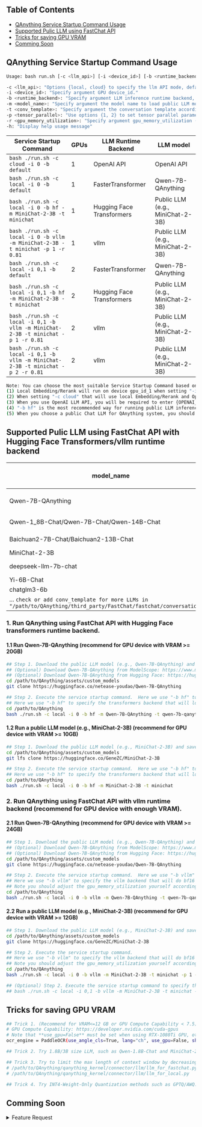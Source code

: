 

## Table of Contents

- [QAnything Service Startup Command Usage](#QAnything-Service-Startup-Command-Usage)
- [Supported Pulic LLM using FastChat API](#Supported-Pulic-LLM-using-FastChat-API-with-Huggingface-Transformers/vllm-runtime-backend)
- [Tricks for saving GPU VRAM](#Tricks-for-saving-GPU-VRAM)
- [Comming Soon](#Comming-Soon)


## QAnything Service Startup Command Usage

```bash
Usage: bash run.sh [-c <llm_api>] [-i <device_id>] [-b <runtime_backend>] [-m <model_name>] [-t <conv_template>] [-p <tensor_parallel>] [-r <gpu_memory_utilization>]

-c <llm_api>: "Options {local, cloud} to specify the llm API mode, default is 'local'. If set to '-c cloud', please mannually set the environments {OPENAI_API_KEY, OPENAI_API_BASE, OPENAI_API_MODEL_NAME, OPENAI_API_CONTEXT_LENGTH} into .env fisrt."
-i <device_id>: "Specify argument GPU device_id."
-b <runtime_backend>: "Specify argument LLM inference runtime backend, options={default, hf, vllm}"
-m <model_name>: "Specify argument the model name to load public LLM model using FastChat serve API, options={Qwen-7B-Chat, deepseek-llm-7b-chat, ...}"
-t <conv_template>: "Specify argument the conversation template according to the public LLM model when using FastChat serve API, options={qwen-7b-chat, deepseek-chat, ...}"
-p <tensor_parallel>: "Use options {1, 2} to set tensor parallel parameters for vllm backend when using FastChat serve API, default tensor_parallel=1"
-r <gpu_memory_utilization>: "Specify argument gpu_memory_utilization (0,1] for vllm backend when using FastChat serve API, default gpu_memory_utilization=0.81"
-h: "Display help usage message"
```

| Service Startup Command                                                                 | GPUs | LLM Runtime Backend      | LLM model                        |
| --------------------------------------------------------------------------------------- | -----|--------------------------| -------------------------------- |
| ```bash ./run.sh -c cloud -i 0 -b default```                                            | 1    | OpenAI API               | OpenAI API                       |
| ```bash ./run.sh -c local -i 0 -b default```                                            | 1    | FasterTransformer        | Qwen-7B-QAnything                |
| ```bash ./run.sh -c local -i 0 -b hf -m MiniChat-2-3B -t minichat```                    | 1    | Hugging Face Transformers| Public LLM (e.g., MiniChat-2-3B) |
| ```bash ./run.sh -c local -i 0 -b vllm -m MiniChat-2-3B -t minichat -p 1 -r 0.81```     | 1    | vllm                     | Public LLM (e.g., MiniChat-2-3B) |
| ```bash ./run.sh -c local -i 0,1 -b default```                                          | 2    | FasterTransformer        | Qwen-7B-QAnything                |
| ```bash ./run.sh -c local -i 0,1 -b hf -m MiniChat-2-3B -t minichat```                  | 2    | Hugging Face Transformers| Public LLM (e.g., MiniChat-2-3B) |
| ```bash ./run.sh -c local -i 0,1 -b vllm -m MiniChat-2-3B -t minichat -p 1 -r 0.81```   | 2    | vllm                     | Public LLM (e.g., MiniChat-2-3B) |
| ```bash ./run.sh -c local -i 0,1 -b vllm -m MiniChat-2-3B -t minichat -p 2 -r 0.81```   | 2    | vllm                     | Public LLM (e.g., MiniChat-2-3B) |

```bash
Note: You can choose the most suitable Service Startup Command based on your own device conditions.
(1) Local Embedding/Rerank will run on device gpu_id_1 when setting "-i 0,1", otherwise using gpu_id_0 as default.
(2) When setting "-c cloud" that will use local Embedding/Rerank and OpenAI LLM API, which only requires about 4GB VRAM (recommend for GPU device VRAM <= 8GB).
(3) When you use OpenAI LLM API, you will be required to enter {OPENAI_API_KEY, OPENAI_API_BASE, OPENAI_API_MODEL_NAME, OPENAI_API_CONTEXT_LENGTH} immediately.
(4) "-b hf" is the most recommended way for running public LLM inference for its compatibility but with poor performance.
(5) When you choose a public Chat LLM for QAnything system, you should take care of a more suitable **PROMPT_TEMPLATE** (/path/to/QAnything/qanything_kernel/configs/model_config.py) setting considering different LLM models.
```

## Supported Pulic LLM using FastChat API with Hugging Face Transformers/vllm runtime backend

| model_name                                | conv_template       | Supported Pulic LLM List                                                        |
|-------------------------------------------|---------------------|---------------------------------------------------------------------------------|
| Qwen-7B-QAnything                         | qwen-7b-qanything   | [Qwen-7B-QAnything](https://huggingface.co/netease-youdao/Qwen-7B-QAnything)    |        
| Qwen-1_8B-Chat/Qwen-7B-Chat/Qwen-14B-Chat | qwen-7b-chat        | [Qwen](https://huggingface.co/Qwen)                                             |        
| Baichuan2-7B-Chat/Baichuan2-13B-Chat      | baichuan2-chat      | [Baichuan2](https://huggingface.co/baichuan-inc)                                | 
| MiniChat-2-3B                             | minichat            | [MiniChat](https://huggingface.co/GeneZC/MiniChat-2-3B)                         |
| deepseek-llm-7b-chat                      | deepseek-chat       | [Deepseek](https://huggingface.co/deepseek-ai/deepseek-llm-7b-chat)             | 
| Yi-6B-Chat                                | Yi-34b-chat         | [Yi](https://huggingface.co/01-ai/Yi-6B-Chat)                                   | 
| chatglm3-6b                               | chatglm3            | [ChatGLM3](https://huggingface.co/THUDM/chatglm3-6b)                            | 
| ...                          ```check or add conv_template for more LLMs in "/path/to/QAnything/third_party/FastChat/fastchat/conversation.py"``` |


### 1. Run QAnything using FastChat API with **Hugging Face transformers** runtime backend.
#### 1.1 Run Qwen-7B-QAnything (recommend for GPU device with VRAM >= 20GB)
```bash
## Step 1. Download the public LLM model (e.g., Qwen-7B-QAnything) and save to "/path/to/QAnything/assets/custom_models"
## (Optional) Download Qwen-7B-QAnything from ModelScope: https://www.modelscope.cn/models/netease-youdao/Qwen-7B-QAnything
## (Optional) Download Qwen-7B-QAnything from Hugging Face: https://huggingface.co/netease-youdao/Qwen-7B-QAnything
cd /path/to/QAnything/assets/custom_models
git clone https://huggingface.co/netease-youdao/Qwen-7B-QAnything

## Step 2. Execute the service startup command.  Here we use "-b hf" to specify the Hugging Face transformers backend.
## Here we use "-b hf" to specify the transformers backend that will load model in 8 bits but do bf16 inference as default for saving VRAM.
cd /path/to/QAnything
bash ./run.sh -c local -i 0 -b hf -m Qwen-7B-QAnything -t qwen-7b-qanything

```

#### 1.2 Run a public LLM model (e.g., MiniChat-2-3B)  (recommend for GPU device with VRAM >= 10GB)
```bash
## Step 1. Download the public LLM model (e.g., MiniChat-2-3B) and save to "/path/to/QAnything/assets/custom_models"
cd /path/to/QAnything/assets/custom_models
git lfs clone https://huggingface.co/GeneZC/MiniChat-2-3B

## Step 2. Execute the service startup command.  Here we use "-b hf" to specify the Hugging Face transformers backend.
## Here we use "-b hf" to specify the transformers backend that will load model in 8 bits but do bf16 inference as default for saving VRAM.
cd /path/to/QAnything
bash ./run.sh -c local -i 0 -b hf -m MiniChat-2-3B -t minichat

```

### 2. Run QAnything using FastChat API with **vllm** runtime backend (recommend for GPU device with enough VRAM).
#### 2.1 Run Qwen-7B-QAnything (recommend for GPU device with VRAM >= 24GB)
```bash
## Step 1. Download the public LLM model (e.g., Qwen-7B-QAnything) and save to "/path/to/QAnything/assets/custom_models"
## (Optional) Download Qwen-7B-QAnything from ModelScope: https://www.modelscope.cn/models/netease-youdao/Qwen-7B-QAnything
## (Optional) Download Qwen-7B-QAnything from Hugging Face: https://huggingface.co/netease-youdao/Qwen-7B-QAnything
cd /path/to/QAnything/assets/custom_models
git clone https://huggingface.co/netease-youdao/Qwen-7B-QAnything

## Step 2. Execute the service startup command.  Here we use "-b vllm" to specify the vllm backend.
## Here we use "-b vllm" to specify the vllm backend that will do bf16 inference as default.
## Note you should adjust the gpu_memory_utilization yourself according to the model size to avoid out of memory (e.g., gpu_memory_utilization=0.81 is set default for 7B. Here, gpu_memory_utilization is set to 0.85 by "-r 0.85").
cd /path/to/QAnything
bash ./run.sh -c local -i 0 -b vllm -m Qwen-7B-QAnything -t qwen-7b-qanything -p 1 -r 0.85

```

#### 2.2 Run a public LLM model (e.g., MiniChat-2-3B) (recommend for GPU device with VRAM >= 12GB)
```bash
## Step 1. Download the public LLM model (e.g., MiniChat-2-3B) and save to "/path/to/QAnything/assets/custom_models"
cd /path/to/QAnything/assets/custom_models
git clone https://huggingface.co/GeneZC/MiniChat-2-3B

## Step 2. Execute the service startup command. 
## Here we use "-b vllm" to specify the vllm backend that will do bf16 inference as default.
## Note you should adjust the gpu_memory_utilization yourself according to the model size to avoid out of memory (e.g., gpu_memory_utilization=0.81 is set default for 7B. Here, gpu_memory_utilization is set to 0.5 by "-r 0.5").
cd /path/to/QAnything
bash ./run.sh -c local -i 0 -b vllm -m MiniChat-2-3B -t minichat -p 1 -r 0.5

## (Optional) Step 2. Execute the service startup command to specify the vllm backend by "-i 0,1 -p 2". It will do faster inference by setting a tensor parallel mode on 2 GPUs.
## bash ./run.sh -c local -i 0,1 -b vllm -m MiniChat-2-3B -t minichat -p 2 -r 0.5

```

## Tricks for saving GPU VRAM
```bash
## Trick 1. (Recommend for VRAM<=12 GB or GPU Compute Capability < 7.5) Using PaddleOCR serve in CPU mode **use_gpu=False** in '/path/to/QAnything/qanything_kernel/dependent_server/ocr_serve/ocr_server.py'
# GPU Compute Capability: https://developer.nvidia.com/cuda-gpus
# Note that **use_gpu=False** must be set when using RTX-1080Ti GPU, otherwise PaddleOCR will always return **empty ocr result** when using **use_gpu=True**.
ocr_engine = PaddleOCR(use_angle_cls=True, lang="ch", use_gpu=False, show_log=False)

## Trick 2. Try 1.8B/3B size LLM, such as Qwen-1.8B-Chat and MiniChat-2-3B.

## Trick 3. Try to limit the max length of context window by decreasing the value of **token_window** and increasing that of **offcut_token**
# /path/to/QAnything/qanything_kernel/connector/llm/llm_for_fastchat.py
# /path/to/QAnything/qanything_kernel/connector/llm/llm_for_local.py

## Trick 4. Try INT4-Weight-Only Quantization methods such as GPTQ/AWQ. You should take care of the sampling parameters considering possible loss of accuracy.

```


## Comming Soon
<details><summary>Feature Request</summary>

- Support one-api interface to add more business LLM API (https://github.com/songquanpeng/one-api).
- Support more runtime backends, such as llama.cpp (https://github.com/ggerganov/llama.cpp) and sglang (https://github.com/sgl-project/sglang).
- ...
  
</details>
